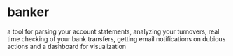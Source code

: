 # banker
a tool for parsing your account statements, analyzing your turnovers, real time checking of your bank transfers, getting email notifications on dubious actions and a dashboard for visualization
